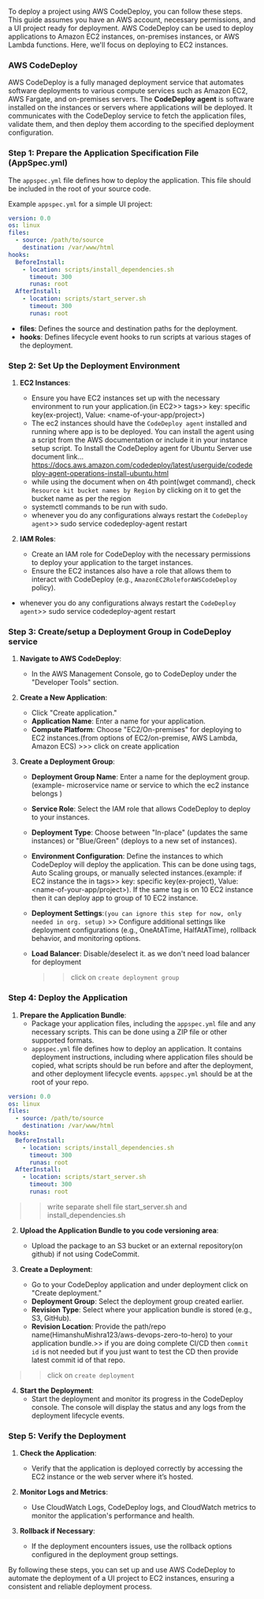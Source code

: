 To deploy a project using AWS CodeDeploy, you can follow these steps. This guide assumes you have an AWS account, necessary permissions, and a UI project ready for deployment. AWS CodeDeploy can be used to deploy applications to Amazon EC2 instances, on-premises instances, or AWS Lambda functions. Here, we'll focus on deploying to EC2 instances.


### AWS CodeDeploy
AWS CodeDeploy is a fully managed deployment service that automates software deployments to various compute services such as Amazon EC2, AWS Fargate, and on-premises servers. The **CodeDeploy agent** is software installed on the instances or servers where applications will be deployed. It communicates with the CodeDeploy service to fetch the application files, validate them, and then deploy them according to the specified deployment configuration.


### Step 1: Prepare the Application Specification File (AppSpec.yml)

The `appspec.yml` file defines how to deploy the application. This file should be included in the root of your source code.

Example `appspec.yml` for a simple UI project:

```yaml
version: 0.0
os: linux
files:
  - source: /path/to/source
    destination: /var/www/html
hooks:
  BeforeInstall:
    - location: scripts/install_dependencies.sh
      timeout: 300
      runas: root
  AfterInstall:
    - location: scripts/start_server.sh
      timeout: 300
      runas: root
```

- **files**: Defines the source and destination paths for the deployment.
- **hooks**: Defines lifecycle event hooks to run scripts at various stages of the deployment.

### Step 2: Set Up the Deployment Environment

1. **EC2 Instances**:
   - Ensure you have EC2 instances set up with the necessary environment to run your application.(in EC2>> tags>> key: specific key(ex-project), Value: <name-of-your-app/project>)
   - The ec2 instances should have the `CodeDeploy agent` installed and running where app is to be deployed. You can install the agent using a script from the AWS documentation or include it in your instance setup script. To Install the CodeDeploy agent for Ubuntu Server use document link...  https://docs.aws.amazon.com/codedeploy/latest/userguide/codedeploy-agent-operations-install-ubuntu.html
    - while using the document when on 4th point(wget command), check  `Resource kit bucket names by Region` by clicking on it to get the bucket name as per the region 
    - systemctl commands to be run with sudo.
    - whenever you do any configurations always restart the  `CodeDeploy agent`>> sudo service codedeploy-agent restart

2. **IAM Roles**:
   - Create an IAM role for CodeDeploy with the necessary permissions to deploy your application to the target instances.
   - Ensure the EC2 instances also have a role that allows them to interact with CodeDeploy (e.g., `AmazonEC2RoleforAWSCodeDeploy` policy).
- whenever you do any configurations always restart the  `CodeDeploy agent`>> sudo service codedeploy-agent restart

### Step 3: Create/setup a Deployment Group in CodeDeploy service

1. **Navigate to AWS CodeDeploy**:
   - In the AWS Management Console, go to CodeDeploy under the "Developer Tools" section.

2. **Create a New Application**:
   - Click "Create application."
   - **Application Name**: Enter a name for your application.
   - **Compute Platform**: Choose "EC2/On-premises" for deploying to EC2 instances.(from options of EC2/on-premise, AWS Lambda, Amazon ECS)  >>> click on create application

3. **Create a Deployment Group**:
   - **Deployment Group Name**: Enter a name for the deployment group.(example- microservice name or service to which the ec2 instance belongs )
   - **Service Role**: Select the IAM role that allows CodeDeploy to deploy to your instances.
   - **Deployment Type**: Choose between "In-place" (updates the same instances) or "Blue/Green" (deploys to a new set of instances).
   - **Environment Configuration**: Define the instances to which CodeDeploy will deploy the application. This can be done using tags, Auto Scaling groups, or manually selected instances.(example: if EC2 instance the in tags>> key: specific key(ex-project), Value: <name-of-your-app/project>). If the same tag is on 10 EC2 instance then it can deploy app to group of 10 EC2 instance.
   - **Deployment Settings**:`(you can ignore this step for now, only needed in org. setup)` >> Configure additional settings like deployment configurations (e.g., OneAtATime, HalfAtATime), rollback behavior, and monitoring options.
   - **Load Balancer**: Disable/deselect it. as we don't need load balancer for deployment
    
     >> click on `create deployment group`

### Step 4: Deploy the Application

1. **Prepare the Application Bundle**:
   - Package your application files, including the `appspec.yml` file and any necessary scripts. This can be done using a ZIP file or other supported formats.
   - `appspec.yml` file defines how to deploy an application. It contains deployment instructions, including where application files should be copied, what scripts should be run before and after the deployment, and other deployment lifecycle events. `appspec.yml` should be at the root of your repo.


```yaml
version: 0.0
os: linux
files:
  - source: /path/to/source
    destination: /var/www/html
hooks:
  BeforeInstall:
    - location: scripts/install_dependencies.sh
      timeout: 300
      runas: root
  AfterInstall:
    - location: scripts/start_server.sh
      timeout: 300
      runas: root
```
>> write separate shell file start_server.sh and install_dependencies.sh 

2. **Upload the Application Bundle to you code versioning area**:
   - Upload the package to an S3 bucket or an external repository(on github) if not using CodeCommit.

3. **Create a Deployment**:
   - Go to your CodeDeploy application and under deployment click on "Create deployment."
   - **Deployment Group**: Select the deployment group created earlier.
   - **Revision Type**: Select where your application bundle is stored (e.g., S3, GitHub).
   - **Revision Location**: Provide the path/repo name(HimanshuMishra123/aws-devops-zero-to-hero) to your application bundle.>> if you are doing complete CI/CD then `commit id` is not needed but if you just want to test the CD then provide latest commit id of that repo.
>> click on `create deployment`

4. **Start the Deployment**:
   - Start the deployment and monitor its progress in the CodeDeploy console. The console will display the status and any logs from the deployment lifecycle events.

### Step 5: Verify the Deployment

1. **Check the Application**:
   - Verify that the application is deployed correctly by accessing the EC2 instance or the web server where it’s hosted.

2. **Monitor Logs and Metrics**:
   - Use CloudWatch Logs, CodeDeploy logs, and CloudWatch metrics to monitor the application's performance and health.

3. **Rollback if Necessary**:
   - If the deployment encounters issues, use the rollback options configured in the deployment group settings.

By following these steps, you can set up and use AWS CodeDeploy to automate the deployment of a UI project to EC2 instances, ensuring a consistent and reliable deployment process.